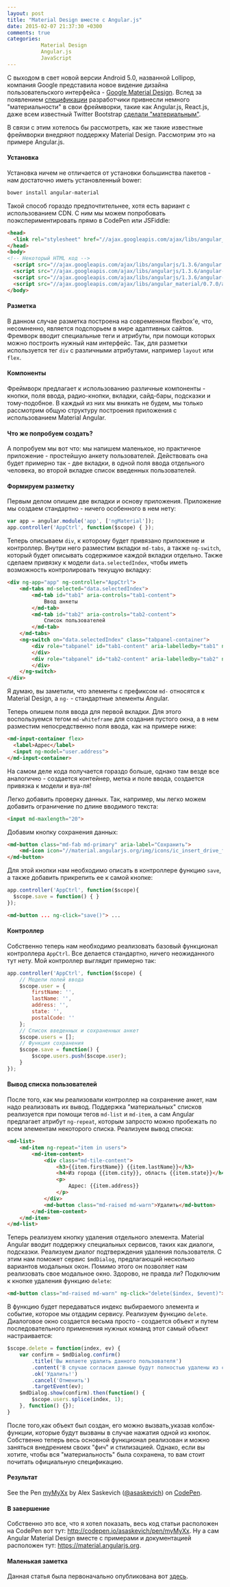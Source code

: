 ```yaml
---
layout: post
title: "Material Design вместе с Angular.js"
date: 2015-02-07 21:37:30 +0300
comments: true
categories:
           Material Design
           Angular.js
           JavaScript
---
```


С выходом в свет новой версии Android 5.0, названной Lollipop, компания Google представила новое видение дизайна пользовательского интерфейса - [Google Material Design](http://www.google.com/design/). Вслед за появлением [спецификации](http://www.google.com/design/spec/material-design/introduction.html) разработчики привнесли немного "материальности" в свои фреймворки, такие как Angular.js, React.js, даже всем известный Twitter Bootstrap [сделали "материальным"](https://fezvrasta.github.io/bootstrap-material-design/).

В связи с этим хотелось бы рассмотреть, как же такие известные фреймворки внедряют поддержку Material Design. Рассмотрим это на примере Angular.js.

<!-- more -->
#### Установка
Установка ничем не отличается от установки большинства пакетов - нам достаточно иметь установленный bower:
```bash Sample Code
bower install angular-material
```
Такой способ гораздо предпочтительнее, хотя есть вариант с использованием CDN. С ним мы можем попробовать поэкспериментировать прямо в CodePen или JSFiddle:
```html Sample Code
<head>
  <link rel="stylesheet" href="//ajax.googleapis.com/ajax/libs/angular_material/0.7.0/angular-material.min.css">
</head>
<body>
<!-- Некоторый HTML код -->
  <script src="//ajax.googleapis.com/ajax/libs/angularjs/1.3.6/angular.min.js"></script>
  <script src="//ajax.googleapis.com/ajax/libs/angularjs/1.3.6/angular-animate.min.js"></script>
  <script src="//ajax.googleapis.com/ajax/libs/angularjs/1.3.6/angular-aria.min.js"></script>
  <script src="//ajax.googleapis.com/ajax/libs/angular_material/0.7.0/angular-material.min.js"></script>
</body>
```

#### Разметка
В данном случае разметка построена на современном flexbox'е, что, несомненно, является подспорьем в мире адаптивных сайтов. Фремворк вводит специальные теги и атрибуты, при помощи которых можно построить нужный нам интерфейс. Так, для разметки используется тег `div` с различными атрибутами, например `layout` или `flex`.

#### Компоненты
Фреймворк предлагает к использованию различные компоненты - кнопки, поля ввода, радио-кнопки, вкладки, сайд-бары, подсказки и тому-подобное. В каждый из них мы вникать не будем, мы только рассмотрим общую структуру построения приложения с использованием Material Angular.

#### Что же попробуем создать?
А попробуем мы вот что: мы напишем маленькое, но практичное приложение - простейшую анкету пользователей. Действовать она будет примерно так - две вкладки, в одной поля ввода отдельного человека, во второй вкладке список введенных пользователей.

#### Формируем разметку
Первым делом опишем две вкладки и основу приложения. Приложение мы создаем стандартно - ничего особенного в нем нету:
```javascript Sample Code
var app = angular.module('app', ['ngMaterial']);
app.controller('AppCtrl', function($scope) { });
```
Теперь описываем `div`, к которому будет привязано приложение и контроллер. Внутри него разместим вкладки `md-tabs`, а также `ng-switch`, который будет описывать содержимое каждой вкладки отдельно. Также сделаем привязку к модели `data.selectedIndex`, чтобы иметь возможность контролировать текущую вкладку:
```html Sample Code
<div ng-app="app" ng-controller="AppCtrl">
    <md-tabs md-selected="data.selectedIndex">
        <md-tab id="tab1" aria-controls="tab1-content">
            Ввод анкеты
        </md-tab>
        <md-tab id="tab2" aria-controls="tab2-content">
            Список пользователей
        </md-tab>
    </md-tabs>
    <ng-switch on="data.selectedIndex" class="tabpanel-container">
        <div role="tabpanel" id="tab1-content" aria-labelledby="tab1" ng-switch-when="0">
        </div>
        <div role="tabpanel" id="tab2-content" aria-labelledby="tab2" ng-switch-when="1">
        </div>
    </ng-switch>
</div>
```
Я думаю, вы заметили, что элементы с префиксом `md-` относятся к Material Design, а `ng-` - стандартные элементы Angular.

Теперь опишем поля ввода для первой вкладки. Для этого воспользуемся тегом `md-whiteframe` для создания пустого окна, а в нем разместим непосредственно поля ввода, как на примере ниже:
```html Sample Code
<md-input-container flex>
  <label>Адрес</label>
  <input ng-model="user.address">
</md-input-container>
```
На самом деле кода получается гораздо больше, однако там везде все аналогично - создается контейнер, метка и поле ввода, создается привязка к модели и вуа-ля!

Легко добавить проверку данных. Так, например, мы легко можем добавить ограничение по длине вводимого текста:
```html Sample Code
<input md-maxlength="20">
```
Добавим кнопку сохранения данных:
```html Sample Code
<md-button class="md-fab md-primary" aria-label="Сохранить">
    <md-icon icon="//material.angularjs.org/img/icons/ic_insert_drive_file_24px.svg" style="width: 24px; height: 24px;"></md-icon>
</md-button>
```
Для этой кнопки нам необходимо описать в контроллере функцию `save`, а также добавить прикрепить ее к самой кнопке:
```javascript Sample Code
app.controller('AppCtrl', function($scope){
  $scope.save = function() { }
});
```
```html Sample Code
<md-button ... ng-click="save()"> ...
```

#### Контроллер
Собственно теперь нам необходимо реализовать базовый функционал контроллера `AppCtrl`. Все делается стандартно, ничего неожиданного тут нету. Мой контроллер выглядит примерно так:
```javascript Sample Code
app.controller('AppCtrl', function($scope) {
    // Модели полей ввода
    $scope.user = {
        firstName: '',
        lastName: '',
        address: '',
        state: '',
        postalCode: ''
    };
    // Список введенных и сохраненных анкет
    $scope.users = [];
    // Функция сохранения
    $scope.save = function() {
        $scope.users.push($scope.user);
    }
});
```
#### Вывод списка пользователей
После того, как мы реализовали контроллер на сохранение анкет, нам надо реализовать их вывод. Поддержка "материальных" списков реализуется при помощи тегов `md-list` и `md-item`, а сам Angular предлагает атрибут `ng-repeat`, которым запросто можно пробежать по всем элементам некоторого списка. Реализуем вывод списка:
```html Sample Code
<md-list>
    <md-item ng-repeat="item in users">
        <md-item-content>
            <div class="md-tile-content">
                <h3>{{item.firstName}} {{item.lastName}}</h3>
                <h4>Из города {{item.city}}, область {{item.state}}</h4>
                <p>
                    Адрес: {{item.address}}
                </p>
            </div>
            <md-button class="md-raised md-warn">Удалить</md-button>
        </md-item-content>
    </md-item>
</md-list>
```
Теперь реализуем кнопку удаления отдельного элемента. Material Angular вводит поддержку специальных сервисов, таких как диалоги, подсказки. Реализуем диалог подтверждения удаления пользователя. С этим нам поможет сервис `$mdDialog`, предлагающий несколько вариантов модальных окон. Помимо этого он позволяет нам реализовать свое модальное окно. Здорово, не правда ли? Подключим к кнопке удаления функцию `delete`:
```html Sample Code
<md-button class="md-raised md-warn" ng-click="delete($index, $event)">Удалить</md-button>
```
В функцию будет передаваться индекс выбираемого элемента и событие, которое мы отдадим сервису. Реализуем функцию `delete`. Диалоговое окно создается весьма просто - создается объект и путем последовательного применения нужных команд этот самый объект настраивается:
```javascript Sample Code
$scope.delete = function(index, ev) {
    var confirm = $mdDialog.confirm()
        .title('Вы желаете удалить данного пользователя')
        .content('В случае согласия данные будут полностью удалены из списка.')
        .ok('Удалить!')
        .cancel('Отменить')
        .targetEvent(ev);
    $mdDialog.show(confirm).then(function() {
        $scope.users.splice(index, 1);
    }, function() {});
}
```
После того,как объект был создан, его можно вызвать,указав колбэк-функции, которые будут вызваны в случае нажатия одной из кнопок.
Собственно теперь весь основной функционал реализован и можно заняться внедрением своих "фич" и стилизацией. Однако, если вы хотите, чтобы вся "материальность" была сохранена, то вам стоит почитать официальную спецификацию.

#### Результат
<p data-height="346" data-theme-id="0" data-slug-hash="myMyXx" data-default-tab="result" data-user="asaskevich" class='codepen'>See the Pen <a href='http://codepen.io/asaskevich/pen/myMyXx/'>myMyXx</a> by Alex Saskevich (<a href='http://codepen.io/asaskevich'>@asaskevich</a>) on <a href='http://codepen.io'>CodePen</a>.</p>
<script async src="//assets.codepen.io/assets/embed/ei.js"></script>

#### В завершение
Собственно это все, что я хотел показать, весь код статьи расположен на CodePen вот тут: http://codepen.io/asaskevich/pen/myMyXx. Ну а сам Angular Material Design вместе с примерами и документацией расположен тут: https://material.angularjs.org.

#### Маленькая заметка
Данная статья была первоначально опубликована вот [здесь](html5.by/blog/material-design-and-angular-js/).